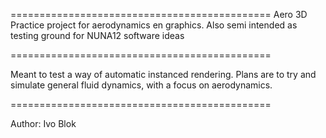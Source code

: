 =============================================
Aero 3D
Practice project for aerodynamics en graphics.
Also semi intended as testing ground for NUNA12 software ideas

=============================================

Meant to test a way of automatic instanced rendering.
Plans are to try and simulate general fluid dynamics, with a focus on aerodynamics.

=============================================

Author: Ivo Blok